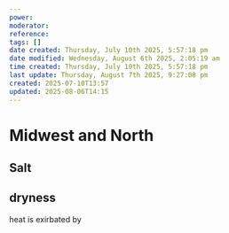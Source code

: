 ```yaml
---
power: 
moderator: 
reference: 
tags: []
date created: Thursday, July 10th 2025, 5:57:18 pm
date modified: Wednesday, August 6th 2025, 2:05:19 am
time created: Thursday, July 10th 2025, 5:57:18 pm
last update: Thursday, August 7th 2025, 9:27:08 pm
created: 2025-07-10T13:57
updated: 2025-08-06T14:15
---
```

# Midwest and North
## Salt
## dryness
heat is exirbated by 

# 

# 
# 
# 
# 
# 